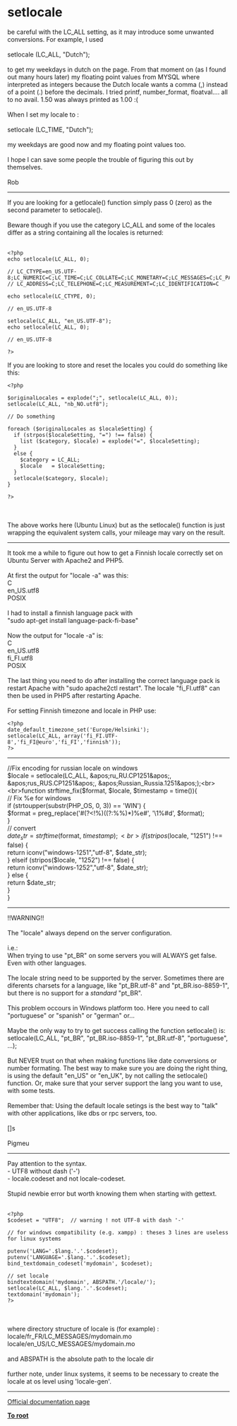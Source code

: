 # setlocale



be careful with the LC_ALL setting, as it may introduce some unwanted conversions. For example, I used <br><br>setlocale (LC_ALL, "Dutch");<br><br>to get my weekdays in dutch on the page. From that moment on (as I found out many hours later) my floating point values from MYSQL where interpreted as integers because the Dutch locale wants a comma (,) instead of a point (.) before the decimals. I tried printf, number_format, floatval.... all to no avail. 1.50 was always printed as 1.00 :(<br><br>When I set my locale to :<br><br> setlocale (LC_TIME, "Dutch");<br><br>my weekdays are good now and my floating point values too. <br><br>I hope I can save some people the trouble of figuring this out by themselves.<br><br>Rob  

---

If you are looking for a getlocale() function simply pass 0 (zero) as the second parameter to setlocale().<br><br>Beware though if you use the category LC_ALL and some of the locales differ as a string containing all the locales is returned:<br><br>

```
<?php
echo setlocale(LC_ALL, 0);

// LC_CTYPE=en_US.UTF-8;LC_NUMERIC=C;LC_TIME=C;LC_COLLATE=C;LC_MONETARY=C;LC_MESSAGES=C;LC_PAPER=C;LC_NAME=C;
// LC_ADDRESS=C;LC_TELEPHONE=C;LC_MEASUREMENT=C;LC_IDENTIFICATION=C

echo setlocale(LC_CTYPE, 0);

// en_US.UTF-8

setlocale(LC_ALL, "en_US.UTF-8");
echo setlocale(LC_ALL, 0);

// en_US.UTF-8

?>
```


If you are looking to store and reset the locales you could do something like this:



```
<?php

$originalLocales = explode(";", setlocale(LC_ALL, 0));
setlocale(LC_ALL, "nb_NO.utf8");

// Do something

foreach ($originalLocales as $localeSetting) {
  if (strpos($localeSetting, "=") !== false) {
    list ($category, $locale) = explode("=", $localeSetting);
  }
  else {
    $category = LC_ALL;
    $locale   = $localeSetting;
  }
  setlocale($category, $locale); 
}

?>
```
<br><br>The above works here (Ubuntu Linux) but as the setlocale() function is just wrapping the equivalent system calls, your mileage may vary on the result.  

---

It took me a while to figure out how to get a Finnish locale correctly set on Ubuntu Server with Apache2 and PHP5.<br><br>At first the output for "locale -a" was this:<br>C<br>en_US.utf8<br>POSIX<br><br>I had to install a finnish language pack with<br>"sudo apt-get install language-pack-fi-base"<br><br>Now the output for "locale -a" is:<br>C<br>en_US.utf8<br>fi_FI.utf8<br>POSIX<br><br>The last thing you need to do after installing the correct language pack is restart Apache with "sudo apache2ctl restart". The locale "fi_FI.utf8" can then be used in PHP5 after restarting Apache.<br><br>For setting Finnish timezone and locale in PHP use:<br>

```
<?php
date_default_timezone_set('Europe/Helsinki');
setlocale(LC_ALL, array('fi_FI.UTF-8','fi_FI@euro','fi_FI','finnish'));
?>
```
  

---

//Fix encoding for russian locale on windows<br>$locale = setlocale(LC_ALL, &apos;ru_RU.CP1251&apos;, &apos;rus_RUS.CP1251&apos;, &apos;Russian_Russia.1251&apos;);<br><br>function strftime_fix($format, $locale, $timestamp = time()){<br>    // Fix %e for windows<br>    if (strtoupper(substr(PHP_OS, 0, 3)) == &apos;WIN&apos;) {<br>        $format = preg_replace(&apos;#(?&lt;!%)((?:%%)*)%e#&apos;, &apos;\1%#d&apos;, $format);<br>    }<br>    // convert<br>    $date_str = strftime($format, $timestamp);<br>    if (stripos($locale, "1251") !== false) {<br>      return iconv("windows-1251","utf-8", $date_str);<br>    } elseif (stripos($locale, "1252") !== false) {<br>      return iconv("windows-1252","utf-8", $date_str);<br>    } else {<br>      return $date_str;<br>    }<br>}  

---

!!WARNING!!<br><br>The "locale" always depend on the server configuration.<br><br>i.e.:<br>When trying to use "pt_BR" on some servers you will ALWAYS get false. Even with other languages.<br><br>The locale string need to be supported by the server. Sometimes there are diferents charsets for a language, like "pt_BR.utf-8" and "pt_BR.iso-8859-1", but there is no support for a _standard_ "pt_BR".<br><br>This problem occours in Windows platform too. Here you need to call "portuguese" or "spanish" or "german" or...<br><br>Maybe the only way to try to get success calling the function setlocale() is:<br>setlocale(LC_ALL, "pt_BR", "pt_BR.iso-8859-1", "pt_BR.utf-8", "portuguese", ...);<br><br>But NEVER trust on that when making functions like date conversions or number formating. The best way to make sure you are doing the right thing, is using the default "en_US" or "en_UK", by not calling the setlocale() function. Or, make sure that your server support the lang you want to use, with some tests.<br><br>Remember that: Using the default locale setings is the best way to "talk" with other applications, like dbs or rpc servers, too.<br><br>[]s<br><br>Pigmeu  

---

Pay attention to the syntax.<br>- UTF8 without dash (&apos;-&apos;)<br>- locale.codeset and not locale-codeset.<br><br>Stupid newbie error but worth knowing them when starting with gettext.<br><br>

```
<?php
$codeset = "UTF8";  // warning ! not UTF-8 with dash '-'
        
// for windows compatibility (e.g. xampp) : theses 3 lines are useless for linux systems 

putenv('LANG='.$lang.'.'.$codeset);
putenv('LANGUAGE='.$lang.'.'.$codeset);
bind_textdomain_codeset('mydomain', $codeset);

// set locale
bindtextdomain('mydomain', ABSPATH.'/locale/');
setlocale(LC_ALL, $lang.'.'.$codeset);
textdomain('mydomain');
?>
```
<br><br>where directory structure of locale is (for example) :<br>locale/fr_FR/LC_MESSAGES/mydomain.mo<br>locale/en_US/LC_MESSAGES/mydomain.mo<br><br>and ABSPATH is the absolute path to the locale dir<br><br>further note, under linux systems, it seems to be necessary to create the locale at os level using &apos;locale-gen&apos;.  

---

[Official documentation page](https://www.php.net/manual/en/function.setlocale.php)

**[To root](/README.md)**